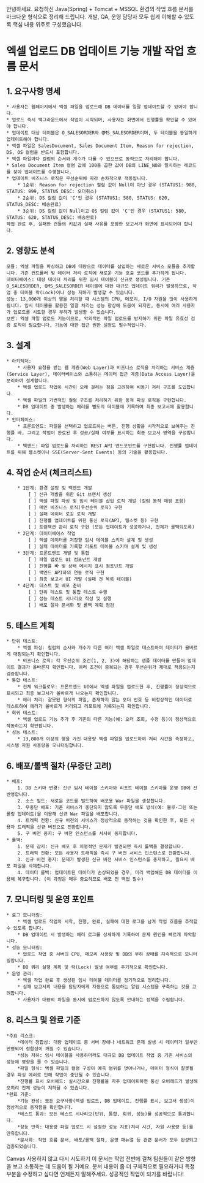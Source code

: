 안녕하세요. 요청하신 Java(Spring) + Tomcat + MSSQL 환경의 작업 흐름 문서를 마크다운 형식으로 정리해 드립니다. 개발, QA, 운영 담당자 모두 쉽게 이해할 수 있도록 핵심 내용 위주로 구성했습니다.

# 엑셀 업로드 DB 업데이트 기능 개발 작업 흐름 문서

## 1. 요구사항 명세
    * 사용자는 웹페이지에서 엑셀 파일을 업로드해 DB 데이터를 일괄 업데이트할 수 있어야 합니다.
    * 업로드 즉시 백그라운드에서 작업이 시작되며, 사용자는 화면에서 진행률을 확인할 수 있어야 합니다.
    * 업데이트 대상 테이블은 O_SALESORDER와 QMS_SALESORDER이며, 두 테이블을 동일하게 업데이트해야 합니다.
    * 엑셀 파일은 SalesDocument, Sales Document Item, Reason for rejection, DS, OS 컬럼을 반드시 포함합니다.
    * 엑셀 파일마다 컬럼의 순서와 개수가 다를 수 있으므로 동적으로 처리해야 합니다.
    * Sales Document Item 컬럼 값에 100을 곱한 값이 DB의 LINE_NO와 일치하는 레코드를 찾아 업데이트를 수행합니다.
    * 업데이트 비즈니스 로직은 우선순위에 따라 순차적으로 적용됩니다.
        * 1순위: Reason for rejection 컬럼 값이 Null이 아닌 경우 (STATUS1: 980, STATUS: 999, STATUS_DESC: 오더취소)
        * 2순위: DS 컬럼 값이 'C'인 경우 (STATUS1: 580, STATUS: 620, STATUS_DESC: 배송완료)
        * 3순위: DS 컬럼 값이 Null이고 OS 컬럼 값이 'C'인 경우 (STATUS1: 580, STATUS: 620, STATUS_DESC: 배송완료)
    작업 완료 후, 실패한 건들의 키값과 실패 사유를 포함한 보고서가 화면에 표시되어야 합니다.

## 2. 영향도 분석
    모듈: 엑셀 파일을 파싱하고 DB에 대량으로 데이터를 삽입하는 새로운 서비스 모듈을 추가합니다. 기존 컨트롤러 및 데이터 처리 로직에 새로운 기능 호출 코드를 추가하게 됩니다.
    데이터베이스: 대량 데이터 처리를 위한 임시 테이블이 신규로 생성됩니다. 기존 O_SALESORDER, QMS_SALESORDER 테이블에 대한 대규모 업데이트 쿼리가 발생하므로, 작업 중 테이블 락(Lock)이나 성능 저하가 발생할 수 있습니다.
    성능: 13,000개 이상의 행을 처리할 때 시스템의 CPU, 메모리, I/O 자원을 많이 사용하게 됩니다. 임시 테이블을 활용한 일괄 처리는 성능 향상에 도움이 되지만, 동시에 여러 사용자가 업로드를 시도할 경우 부하가 발생할 수 있습니다.
    보안: 엑셀 파일 업로드 기능이므로, 악의적인 파일 업로드를 방지하기 위한 파일 유효성 검증 로직이 필요합니다. 기능에 대한 접근 권한 설정도 필수적입니다.

## 3. 설계
    * 아키텍처:
        * 사용자 요청을 받는 웹 계층(Web Layer)과 비즈니스 로직을 처리하는 서비스 계층(Service Layer), 데이터베이스와 소통하는 데이터 접근 계층(Data Access Layer)을 분리하여 설계합니다.
        * 엑셀 업로드 작업이 시간이 오래 걸리는 점을 고려하여 비동기 처리 구조를 도입합니다.
        * 엑셀 파일의 가변적인 컬럼 구조를 처리하기 위한 동적 파싱 로직을 구현합니다.
        * DB 업데이트 중 발생하는 에러를 별도의 테이블에 기록하여 최종 보고서에 활용합니다.
    * 인터페이스:
        * 프론트엔드: 파일을 선택하고 업로드하는 버튼, 진행 상황을 시각적으로 보여주는 진행률 바, 그리고 작업이 완료된 후 성공/실패 여부를 표시하는 최종 보고서 영역을 구성합니다.
        * 백엔드: 파일 업로드를 처리하는 REST API 엔드포인트를 구현합니다. 진행률 업데이트를 위해 웹소켓이나 SSE(Server-Sent Events) 등의 기술을 활용합니다.

## 4. 작업 순서 (체크리스트)
```
    * 1단계: 환경 설정 및 백엔드 개발
        [ ] 신규 개발을 위한 Git 브랜치 생성
        [ ] 엑셀 파일 파싱 및 임시 테이블 삽입 로직 개발 (컬럼 동적 매핑 포함)
        [ ] 메인 비즈니스 로직(우선순위 로직) 구현
        [ ] 실패 데이터 로깅 로직 개발
        [ ] 진행률 업데이트를 위한 통신 로직(API, 웹소켓 등) 구현
        [ ] 트랜잭션 관리 로직 구현 (모든 업데이트가 성공하거나, 전체가 롤백되도록)
    * 2단계: 데이터베이스 작업
        [ ] 엑셀 데이터를 저장할 임시 테이블 스키마 설계 및 생성
        [ ] 실패 데이터를 기록할 리포트 테이블 스키마 설계 및 생성
    * 3단계: 프론트엔드 개발 및 통합
        [ ] 파일 업로드 UI 컴포넌트 개발
        [ ] 진행률 바 및 상태 메시지 표시 컴포넌트 개발
        [ ] 백엔드 API와의 연동 로직 구현
        [ ] 최종 보고서 UI 개발 (실패 건 목록 테이블)
    * 4단계: 테스트 및 배포 준비
        [ ] 단위 테스트 및 통합 테스트 수행
        [ ] 성능 테스트 시나리오 작성 및 실행
        [ ] 배포 절차 문서화 및 롤백 계획 점검
```

## 5. 테스트 계획
    * 단위 테스트:
        * 엑셀 파싱: 컬럼의 순서와 개수가 다른 여러 엑셀 파일로 테스트하여 데이터가 올바르게 매핑되는지 확인합니다.
        * 비즈니스 로직: 각 우선순위 조건(1, 2, 3)에 해당하는 샘플 데이터를 만들어 업데이트 결과가 올바른지 확인합니다. 여러 조건이 중복되는 경우 우선순위가 제대로 적용되는지 검증합니다.
    * 통합 테스트:
        * 전체 워크플로우: 프론트엔드 UI에서 엑셀 파일을 업로드한 후, 진행률이 정상적으로 표시되고 최종 보고서가 올바르게 나오는지 확인합니다.
        * 에러 처리: 잘못된 형식의 파일, 존재하지 않는 오더 번호 등 비정상적인 데이터로 테스트하여 에러가 올바르게 처리되고 리포트에 기록되는지 확인합니다.
    * 회귀 테스트:
        * 엑셀 업로드 기능 추가 후 기존의 다른 기능(예: 오더 조회, 수정 등)이 정상적으로 작동하는지 확인합니다.
    * 성능 테스트:
        * 13,000개 이상의 행을 가진 대용량 엑셀 파일을 업로드하여 처리 시간을 측정하고, 시스템 자원 사용량을 모니터링합니다.

## 6. 배포/롤백 절차 (무중단 고려)
    * 배포:
        1. DB 스키마 변경: 신규 임시 테이블 스키마와 리포트 테이블 스키마를 운영 DB에 선반영합니다.
        2. 소스 빌드: 새로운 코드를 빌드하여 배포용 War 파일을 생성합니다.
        3. 무중단 배포: 기존 서비스가 중단되지 않도록 무중단 배포 방식(예: 블루-그린 또는 롤링 업데이트)을 이용해 신규 War 파일을 배포합니다.
        4. 트래픽 전환: 신규 버전의 서비스가 정상적으로 동작하는 것을 확인한 후, 모든 사용자 트래픽을 신규 버전으로 전환합니다.
        5. 구 버전 중지: 구 버전 인스턴스를 서서히 중지합니다.
    * 롤백:
        1. 문제 감지: 신규 배포 후 치명적인 문제가 발견되면 즉시 롤백을 결정합니다.
        2. 트래픽 전환: 모든 사용자 트래픽을 즉시 구 버전 서비스 인스턴스로 전환합니다.
        3. 신규 버전 중지: 문제가 발생한 신규 버전 서비스 인스턴스를 중지하고, 필요시 배포 파일을 삭제합니다.
        4. 데이터 롤백: 업데이트된 데이터가 손상되었을 경우, 미리 백업해둔 DB 데이터를 이용해 복구합니다. (이 과정은 매우 중요하므로 배포 전 백업 필수)

## 7. 모니터링 및 운영 포인트
    * 로그 모니터링:
        * 엑셀 업로드 작업의 시작, 진행, 완료, 실패에 대한 로그를 남겨 작업 흐름을 추적할 수 있도록 합니다.
        * DB 업데이트 시 발생하는 에러 로그를 상세하게 기록하여 문제 원인을 빠르게 파악합니다.
    * 성능 모니터링:
        * 업로드 작업 중 서버의 CPU, 메모리 사용량 및 DB의 부하 상태를 지속적으로 모니터링합니다.
        * DB 쿼리 실행 계획 및 락(Lock) 발생 여부를 주기적으로 확인합니다.
    * 운영 관리:
        * 엑셀 작업 완료 후 생성된 임시 테이블 데이터를 정기적으로 정리합니다.
        * 실패 보고서의 내용을 담당자에게 자동으로 통보하는 알림 시스템을 구축하는 것을 고려합니다.
        * 사용자가 대량의 파일을 동시에 업로드하지 않도록 안내하는 정책을 수립합니다.

## 8. 리스크 및 완료 기준
    *주요 리스크:
        *데이터 정합성: 대량 업데이트 중 서버 장애나 네트워크 문제 발생 시 데이터가 일부만 반영되어 정합성이 깨질 수 있습니다.
        *성능 저하: 임시 테이블을 사용하더라도 대규모 DB 업데이트 작업 중 기존 서비스의 성능에 영향을 줄 수 있습니다.
        *파일 형식: 엑셀 파일의 컬럼 구성이 예측 범위를 벗어나거나, 데이터 형식이 잘못될 경우 파싱 에러로 인해 작업이 중단될 수 있습니다.
        *진행률 표시 오버헤드: 실시간으로 진행률을 자주 업데이트하면 통신 오버헤드가 발생해 오히려 전체 성능이 저하될 수 있습니다.
    *완료 기준:
        *기능 완성: 모든 요구사항(엑셀 업로드, DB 업데이트, 진행률 표시, 보고서 생성)이 정상적으로 동작함을 확인합니다.
        *테스트 통과: 모든 테스트 시나리오(단위, 통합, 회귀, 성능)를 성공적으로 통과합니다.
        *성능 만족: 대용량 파일 업로드 시 설정한 성능 지표(처리 시간, 자원 사용량 등)를 만족합니다.
        *문서화: 작업 흐름 문서, 배포/롤백 절차, 운영 매뉴얼 등 관련 문서가 모두 완성되고 검증되었습니다.

Canvas 사용하지 않고 다시 시도하기
이 문서는 작업 전반에 걸쳐 팀원들이 같은 방향을 보고 소통하는 데 도움이 될 거예요. 문서 내용이 좀 더 구체적으로 필요하거나 특정 부분을 수정하고 싶다면 언제든지 말해주세요. 성공적인 작업이 되기를 바랍니다!